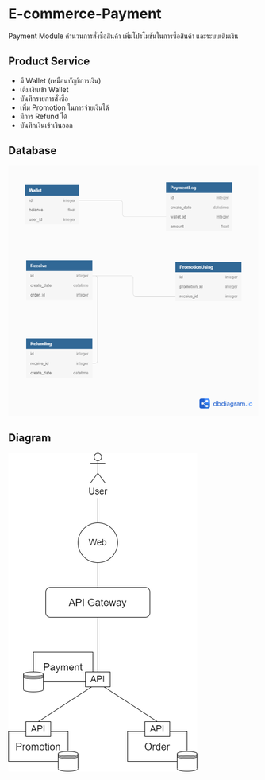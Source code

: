 # E-commerce-Payment
Payment Module คำนวนการสั่งซื้อสินค้า เพิ่มโปรโมชันในการซื้อสินค้า และระบบเติมเงิน

## Product Service
  - มี Wallet (เหมือนบัญชีการเงิน)
  - เติมเงินเข้า Wallet
  - บันทึกรายการสั่งซื้อ
  - เพิ่ม Promotion ในการจ่ายเงินได้
  - มีการ Refund ได้
  - บันทึกเงินเข้าเงินออก

## Database

![alt text](https://raw.githubusercontent.com/poohcid/E-commerce-Payment/main/Untitled%20(5).png)

## Diagram

![alt text](https://raw.githubusercontent.com/poohcid/E-commerce-Payment/main/serviceDiagram.png)
